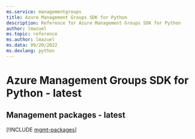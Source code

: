 ```yaml
---
ms.service: managementgroups
title: Azure Management Groups SDK for Python
description: Reference for Azure Management Groups SDK for Python
author: lmazuel
ms.topic: reference
ms.author: lmazuel
ms.data: 09/20/2022
ms.devlang: python
---
```

# Azure Management Groups SDK for Python - latest

## Management packages - latest
[!INCLUDE [mgmt-packages](management-groups-mgmt-index.md)]